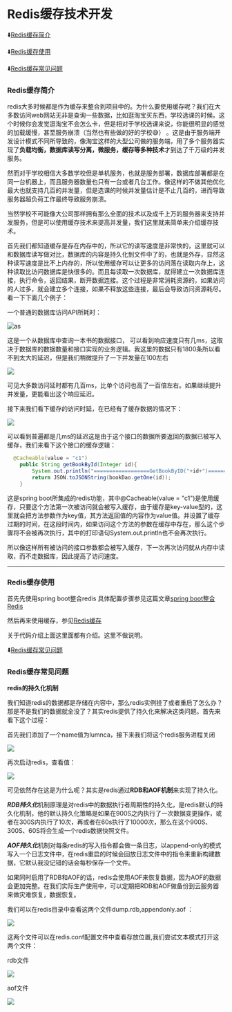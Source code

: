 # Redis缓存技术开发 #

:arrow_down:[Redis缓存简介](#a1)

:arrow_down:[Redis缓存使用](#a2)

:arrow_down:[Redis缓存常见问题](#a3)

<p id="a1"></p>

### Redis缓存简介 ###

redis大多时候都是作为缓存来整合到项目中的。为什么要使用缓存呢？我们在大多数访问web网站无非是查询一些数据，比如逛淘宝买东西，学校选课的时候。这个时候你会发觉逛淘宝不会怎么卡，但是相对于学校选课来说，你能很明显的感觉的加载缓慢，甚至服务崩溃（当然也有些做的好的学校:sweat_smile:） 。这是由于服务端开发设计模式不同所导致的，像淘宝这样的大型公司做的服务端，用了多个服务器实现了**负载均衡，数据库读写分离，微服务，缓存等多种技术**才到达了千万级的并发服务。

然而对于学校相信大多数学校但是单机服务，也就是服务部署，数据库部署都是在同一台机器上，而且服务器数量也只有一台或者几台工作。像这样的不做其他优化最大也就支持几百的并发量，但是选课的时候并发量估计是不止几百的，进而导致服务器超负荷工作最终导致服务崩溃。

当然学校不可能像大公司那样拥有那么全面的技术以及成千上万的服务器来支持并发服务，但是可以使用缓存技术来提高并发量，我们这里就来简单来介绍缓存技术。

首先我们都知道缓存是存在内存中的，所以它的读写速度是非常快的，这里就可以和数据库读写做对比，数据库的内容是持久化到文件中了的，也就是外存，显然这种读写速度是比不上内存的，所以使用缓存可以让更多的访问落在读取内存上，这种读取比访问数据库是快很多的。而且每读取一次数据库，就得建立一次数据库连接，执行命令，返回结果，断开数据连接。这个过程是非常消耗资源的，如果访问的人过多，就会建立多个连接，如果不释放这些连接，最后会导致访问资源耗尽。看一下下面几个例子：

一个普通的数据库访问API所耗时：

![as](https://github.com/Lumnca/Redis/blob/master/img/a2.png)

这是一个从数据库中查询一本书的数据接口， 可以看到响应速度只有几ms，这取决于数据库的数据数量和接口实现的业务逻辑。我这里的数据只有1800条所以看不到太大的延迟，但是我们稍微提升了一下并发量在100左右

![](https://github.com/Lumnca/Redis/blob/master/img/a3.png)

可见大多数访问延时都有几百ms，比单个访问也高了一百倍左右。如果继续提升并发量，更能看出这个响应延迟。

接下来我们看下缓存的访问时延，在已经有了缓存数据的情况下：

![](https://github.com/Lumnca/Redis/blob/master/img/a4.png)

可以看到普遍都是几ms的延迟这是由于这个接口的数据所要返回的数据已被写入缓存，我们来看下这个接口的缓存逻辑：

```java
  @Cacheable(value = "c1")
    public String getBookById(Integer id){
        System.out.println("==================GetBookByID("+id+")==================");
        return JSON.toJSONString(bookDao.getOne(id));
    }
```

这是spring boot所集成的redis功能，其中@Cacheable(value = "c1")是使用缓存，只要这个方法第一次被访问就会被写入缓存，由于缓存是key-value型的，这里就会把方法参数作为key值，其方法返回值的内容作为value值。并设置了缓存过期的时间，在这段时间内，如果访问这个方法的参数在缓存中存在，那么这个步骤将不会被再次执行，其中的打印语句System.out.println也不会再次执行。

所以像这样所有被访问的接口参数都会被写入缓存，下一次再次访问就从内存中读取，而不走数据库，因此提高了访问速度。

****

<p id="a2"></p>

### Redis缓存使用 ###

首先先使用spring boot整合redis 具体配置步骤参见这篇文章[spring boot整合Redis](https://github.com/Lumnca/Spring-Boot/blob/master/Spring%20Boot%E6%95%B4%E5%90%88NoSql.md)

然后再来使用缓存，参见[Redis缓存](https://github.com/Lumnca/Spring-Boot/blob/master/%E7%BC%93%E5%AD%98.md)

关于代码介绍上面这里面都有介绍。这里不做说明。

:arrow_down:[Redis缓存常见问题](#a3)

<p id="a3"></p>

### Redis缓存常见问题 ###

**redis的持久化机制**

我们知道redis的数据都是存储在内容中，那么redis实例挂了或者重启了怎么办？那是不是我们的数据就全没了？其实redis提供了持久化来解决这类问题。首先来看下这个过程：

首先我们添加了一个name值为lumnca，接下来我们将这个redis服务进程关闭

![](https://github.com/Lumnca/Redis/blob/master/img/a6.png)

再次启动redis，查看值：

![](https://github.com/Lumnca/Redis/blob/master/img/a7.png)

可见依然存在这是为什么呢？其实是redis通过**RDB和AOF机制**来实现了持久化。

***RDB持久化***机制原理是对redis中的数据执行者周期性的持久化，是redis默认的持久化机制，他的默认持久化策略是如果在900S之内执行了一次数据变更操作，或者在300S内执行了10次，再或者在60s执行了10000次，那么在这个900S、300S、60S将会生成一个redis数据快照文件。

***AOF持久化***机制对每条redis的写入指令都会做一条日志，以append-only的模式写入一个日志文件中，在redis重启的时候会回放日志文件中的指令来重新构建数据，它默认我没记错的话会每秒保存一个文件。

如果同时启用了RDB和AOF的话，redis会使用AOF来恢复数据，因为AOF的数据会更加完整。在我们实际生产使用中，可以定期把RDB和AOF做备份到云服务器来做灾难恢复，数据恢复。


我们可以在redis目录中查看这两个文件dump.rdb,appendonly.aof ：

![](https://github.com/Lumnca/Redis/blob/master/img/a9.png)

这两个文件可以在redis.conf配置文件中查看存放位置,我们尝试文本模式打开这两个文件：

rdb文件

![](https://github.com/Lumnca/Redis/blob/master/img/a8.png)

aof文件

![](https://github.com/Lumnca/Redis/blob/master/img/a10.png)


